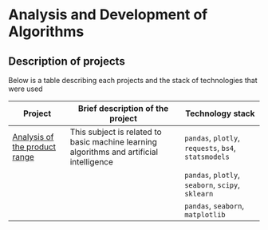 # Analysis and Development of Algorithms
## Description of projects 
Below is a table describing each projects and the stack of technologies that were used

| Project | Brief description of the project | Technology stack |
| ----------- | ----------- | ----------- |
| [Analysis of the product range](https://github.com/Runushkina/analytics_projects/tree/main/Analysis%20of%20the%20product%20range#analysis-of-the-product-range)    | This subject is related to basic machine learning algorithms and artificial intelligence   | `pandas`, `plotly`, `requests`, `bs4`, `statsmodels`   |
|  |    | `pandas`, `plotly`, `seaborn`, `scipy`, `sklearn`  |
|  |    | `pandas`, `seaborn`, `matplotlib`  |

